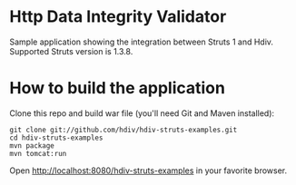 Http Data Integrity Validator
=============================
Sample application showing the integration between Struts 1 and Hdiv.
Supported Struts version is 1.3.8.

How to build the application
============================
Clone this repo and build war file (you'll need Git and Maven installed):

    git clone git://github.com/hdiv/hdiv-struts-examples.git
    cd hdiv-struts-examples
    mvn package
    mvn tomcat:run

Open [http://localhost:8080/hdiv-struts-examples](http://localhost:8080/hdiv-struts-examples) in your favorite browser.